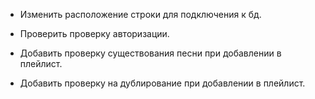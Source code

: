 * Изменить расположение строки для подключения к бд.

* Проверить проверку авторизации.

* Добавить проверку существования песни при добавлении в плейлист.
* Добавить проверку на дублирование при добавлении в плейлист.